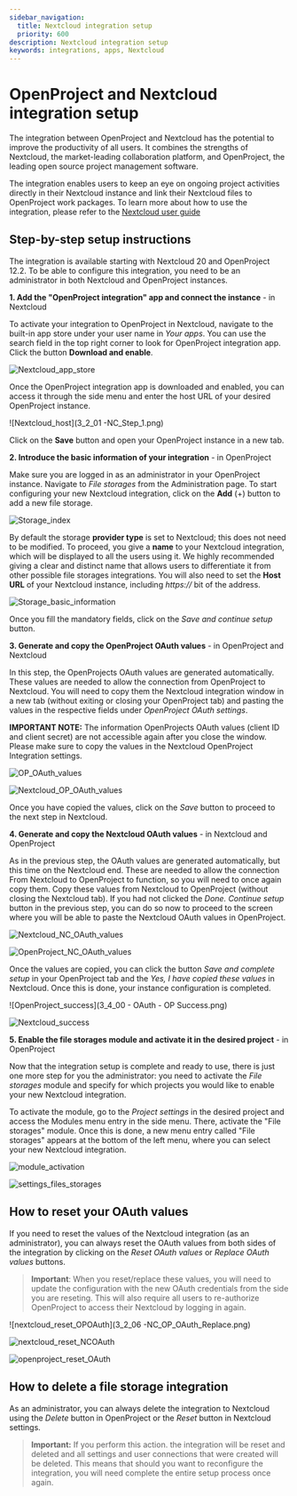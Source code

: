 ```yaml
---
sidebar_navigation:
  title: Nextcloud integration setup
  priority: 600
description: Nextcloud integration setup
keywords: integrations, apps, Nextcloud
---
```


# OpenProject and Nextcloud integration setup 

The integration between OpenProject and Nextcloud has the potential to improve the productivity of all users. It combines the strengths of Nextcloud, the market-leading collaboration platform, and OpenProject, the leading open source project management software.

The integration enables users to keep an eye on ongoing project activities directly in their Nextcloud instance and link their Nextcloud files to OpenProject work packages. To learn more about how to use the integration, please refer to the [Nextcloud user guide](../../../user-guide/nextcloud-integration/)

## Step-by-step setup instructions

The integration is available starting with Nextcloud 20 and OpenProject 12.2. To be able to configure this integration, you need to be an administrator in both Nextcloud and OpenProject instances.

**1. Add the "OpenProject integration" app and connect the instance** - in Nextcloud

To activate your integration to OpenProject in Nextcloud, navigate to the built-in app store under your user name in _Your apps_. You can use the search field in the top right corner to look for OpenProject integration app. Click the button **Download and enable**.

![Nextcloud_app_store](Nextcloud_app_store.png)

Once the OpenProject integration app is downloaded and enabled, you can access it through the side menu and enter the host URL of your desired OpenProject instance.

![Nextcloud_host](3_2_01 -NC_Step_1.png)

Click on the **Save** button and open your OpenProject instance in a new tab.

**2. Introduce the basic information of your integration** - in OpenProject

Make sure you are logged in as an administrator in your OpenProject instance. Navigate to *File storages* from the Administration page. To start configuring your new Nextcloud integration, click on the **Add** (+) button to add a new file storage.

![Storage_index](3_0_00-OP_OAuth_Empty_Index.png)

By default the storage **provider type** is set to Nextcloud; this does not need to be modified. To proceed, you give a **name** to your Nextcloud integration, which will be displayed to all the users using it. We highly recommended giving a clear and distinct name that allows users to differentiate it from other possible file storages integrations. You will also need to set the **Host URL** of your Nextcloud instance, including _https://_ bit of the address.

![Storage_basic_information](3_0_01-OP_General_Info.png)

Once you fill the mandatory fields, click on the *Save and continue setup* button.

**3. Generate and copy the OpenProject OAuth values** - in OpenProject and Nextcloud

In this step, the OpenProjects OAuth values are generated automatically. These values are needed to allow the connection from OpenProject to Nextcloud. You will need to copy them the Nextcloud integration window in a new tab (without exiting or closing your OpenProject tab) and pasting the values in the respective fields under _OpenProject OAuth settings_.

**IMPORTANT NOTE:** The information OpenProjects OAuth values (client ID and client secret) are not accessible again after you close the window. Please make sure to copy the values in the Nextcloud OpenProject Integration settings.

![OP_OAuth_values](3_1_00-OP_OAuth_application_details.png)

![Nextcloud_OP_OAuth_values](3_2_03-NC_Step_2.png)

Once you have copied the values, click on the *Save* button to proceed to the next step in Nextcloud.

**4. Generate and copy the Nextcloud OAuth values** - in Nextcloud and OpenProject

As in the previous step, the OAuth values are generated automatically, but this time on the Nextcloud end. These are needed to allow the connection From Nextcloud to OpenProject to function, so you will need to once again copy them. Copy these values from Nextcloud to OpenProject (without closing the Nextcloud tab). If you had not clicked the *Done. Continue setup* button in the previous step, you can do so now to proceed to the screen where you will be able to paste the Nextcloud OAuth values in OpenProject.

![Nextcloud_NC_OAuth_values](3_2_04-NC_Step_3.png)

![OpenProject_NC_OAuth_values](3_3_01-OP_OAuth_application_details.png)

Once the values are copied, you can click the button *Save and complete setup* in your OpenProject tab and the *Yes, I have copied these values* in Nextcloud. Once this is done, your instance configuration is completed.

![OpenProject_success](3_4_00 - OAuth - OP Success.png)

![Nextcloud_success](3_2_05-NC_Success.png)

**5. Enable the file storages module and activate it in the desired project** - in OpenProject

Now that the integration setup is complete and ready to use, there is just one more step for you the administrator: you need to activate the *File storages* module and specify for which projects you would like to enable your new Nextcloud integration.

To activate the module, go to the *Project settings* in the desired project and access the Modules menu entry in the side menu. There, activate the "File storages" module. Once this is done, a new menu entry called "File storages" appears at the bottom of the left menu, where you can select your new Nextcloud integration.

![module_activation](Settings_modules.png)

![settings_files_storages](Settings_files_storages.png)

## How to reset your OAuth values

If you need to reset the values of the Nextcloud integration (as an administrator), you can always reset the OAuth values from both sides of the integration by clicking on the *Reset OAuth values* or *Replace OAuth values* buttons.

> **Important**: When you reset/replace these values, you will need to update the configuration with the new OAuth credentials from the side you are reseting. This will also require all users to re-authorize OpenProject to access their Nextcloud by logging in again.

![nextcloud_reset_OPOAuth](3_2_06 -NC_OP_OAuth_Replace.png)

![nextcloud_reset_NCOAuth](3_2_07-NC__OAuth_Replace.png)

![openproject_reset_OAuth](3_4_03-OP_Replace_Alert.png)


## How to delete a file storage integration

As an administrator, you can always delete the integration to Nextcloud using the *Delete* button in OpenProject or the *Reset* button in Nextcloud settings.

> **Important:** If you perform this action. the integration will be reset and deleted and all settings and user connections that were created will be deleted. This means that should you want to reconfigure the integration, you will need complete the entire setup process once again.

